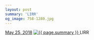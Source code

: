 ```yaml
---
layout: post
summary: 'LIRR'
og_image: 758-1280.jpg
---
```


<p>
  <time>
    <a href="/758">May 25, 2018</a>
  </time>
  <a href="/758">
    <img src="{{ site.assets_url }}/758-640.jpg" srcset="{{ site.assets_url }}/758-320.jpg 320w, {{ site.assets_url }}/758-640.jpg 640w, {{ site.assets_url }}/758-960.jpg 960w, {{ site.assets_url }}/758-1280.jpg 1280w" sizes="(min-width: 700px) 50vw, calc(100vw - 2rem)" alt="{{ page.summary }}" />
  </a>
  <span>LIRR</span>
</p>
